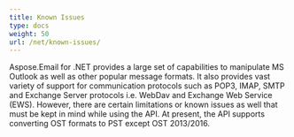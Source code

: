 ```yaml
---
title: Known Issues
type: docs
weight: 50
url: /net/known-issues/
---
```



Aspose.Email for .NET provides a large set of capabilities to manipulate MS Outlook as well as other popular message formats. It also provides vast variety of support for communication protocols such as POP3, IMAP, SMTP and Exchange Server protocols i.e. WebDav and Exchange Web Service (EWS). However, there are certain limitations or known issues as well that must be kept in mind while using the API. At present, the API supports converting OST formats to PST except OST 2013/2016.
